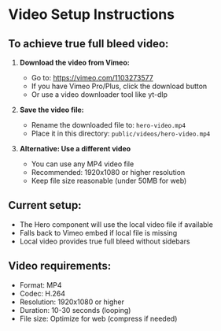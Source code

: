 # Video Setup Instructions

## To achieve true full bleed video:

1. **Download the video from Vimeo:**
   - Go to: https://vimeo.com/1103273577
   - If you have Vimeo Pro/Plus, click the download button
   - Or use a video downloader tool like yt-dlp

2. **Save the video file:**
   - Rename the downloaded file to: `hero-video.mp4`
   - Place it in this directory: `public/videos/hero-video.mp4`

3. **Alternative: Use a different video**
   - You can use any MP4 video file
   - Recommended: 1920x1080 or higher resolution
   - Keep file size reasonable (under 50MB for web)

## Current setup:
- The Hero component will use the local video file if available
- Falls back to Vimeo embed if local file is missing
- Local video provides true full bleed without sidebars

## Video requirements:
- Format: MP4
- Codec: H.264
- Resolution: 1920x1080 or higher
- Duration: 10-30 seconds (looping)
- File size: Optimize for web (compress if needed)